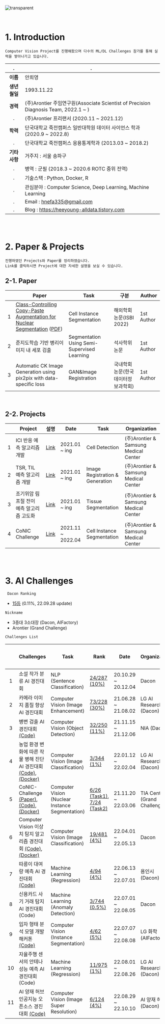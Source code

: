 <br />

![transparent](https://capsule-render.vercel.app/api?type=transparent&fontColor=703ee5&text=Portfolio&height=150&desc=Ahn%20Hee%20Young&fontSize=85&descAlignY=75&descAlign=50)

<br />

# 1. Introduction
```Computer Vision Project를 진행해왔으며 다수의 ML/DL Challenges 참가를 통해 실력을 쌓아나가고 있습니다. ```   

|   .   | . |
|:------------:|-----------|
**이름**            | 안희영
**생년월일**        | 1993.11.22 |
**경력**            |   (주)Arontier 주임연구원(Associate Scientist of Precision Diagnosis Team, 2022.1 ~ )   
.              |   (주)Arontier 프리랜서 (2020.11 ~ 2021.12) |
**학력**            |   단국대학교 죽전캠퍼스 일반대학원 데이터 사이언스 학과 (2020.9 ~ 2022.8)
.              |   단국대학교 죽전캠퍼스 응용통계학과 (2013.03 ~ 2018.2) |
**기타사항**        | 거주지 : 서울 송파구 |
.              | 병역 : 군필 (2018.3 ~ 2020.6 ROTC 중위 전역) |
.              | 기술스택 : Python, Docker, R |
.              | 관심분야 : Computer Science, Deep Learning, Machine Learning |
.              | Email : hnefa335@gmail.com |
.              | Blog : https://heeyoung-alldata.tistory.com |

<br />
<br />

# 2. Paper & Projects

```진행하였던 Projects와 Paper를 정리하였습니다. ```   
``` Link를 클릭하시면 Project에 대한 자세한 설명을 보실 수 있습니다. ```


## 2-1. Paper
|            |Paper|Task|구분|Author|
|-------|------|---------|--------------|--------------|
1            | [Class-Controlling Copy-Paste Augmentation for Nuclear Segmentation](https://ieeexplore.ieee.org/document/9854529) ([PDF](https://github.com/AhnHeeYoung/Competition/blob/master/GrandChallenge-CoNIC/Paper/Class-Controlling_Copy-Paste_Augmentation_for_Nuclear_Segmentation.pdf)) |  Cell Instance Segmentation | 해외학회논문(ISBI 2022) | 1st Author |
2            | 준지도학습 기반 병리이미지 내 세포 검출 | Segmentation Using Semi-Supervised Learning | 석사학위논문 | 1st Author |
3            | Automatic CK Image Generation using pix2pix with data-specific loss | GAN&Image Registration | 국내학회논문(한국데이터정보과학회) | 1st Author |

<br />

## 2-2. Projects
|            |Project|설명|Date|Task|Organization|
|-------|------|---------------------|----------|--------|--------------|
1            | ICI 반응 예측 알고리즘 개발 |[Link](https://github.com/AhnHeeYoung/Projects-Arontier/tree/master/ICIscore)| 2021.01 ~ ing | Cell Detection | (주)Arontier & Samsung Medical Center |
2            | TSR, TIL 예측 알고리즘 개발 |[Link](https://github.com/AhnHeeYoung/Projects-Arontier/tree/master/TMEscore)| 2021.01 ~ ing | Image Registration & Generation | (주)Arontier & Samsung Medical Center |
3            | 조기위암 림프절 전이 예측 알고리즘 고도화 |[Link](https://github.com/AhnHeeYoung/Projects-Arontier/tree/master/eLNMscore)| 2021.01 ~ ing | Tissue Segmentation | (주)Arontier & Samsung Medical Center  |
4            | CoNIC Challenge |[Link](https://github.com/AhnHeeYoung/Projects-Arontier/tree/master/CoNIC)| 2021.11 ~ 2022.04 | Cell Instance Segmentation | (주)Arontier & Samsung Medical Center |

<br />
<br />

# 3. AI Challenges

``` Dacon Ranking```   
- [15등](https://dacon.io/ranking) (0.11%, 22.09.28 update)

```Nickname```   

- 3중대 3소대장 (Dacon, AIFactory)
- Arontier (Grand Challenge)


``` Challenges List ```   

|            |Challenges|Task|Rank|Date|Organization|상금(만원)|
|:------------:|-----------|-----------|--------------|--------------|--------------|--------------|
1            | 소설 작가 분류 AI 경진대회| NLP (Sentence Classification) | [24/287 (10%)](https://dacon.io/competitions/official/235670/leaderboard) | 20.10.29 ~ 20.12.04  | Dacon | 100 |
2            | 카메라 이미지 품질 향상 AI 경진대회 | Computer Vision      (Image Enhancement) | [73/228 (30%)](https://dacon.io/competitions/official/235746/leaderboard)  | 21.06.28 ~ 21.08.02 | LG AI Research (Dacon) | 1000 |
3            | 병변 검출 AI 경진대회 [(Code)](https://github.com/AhnHeeYoung/Competition/tree/master/Dacon-%EB%B3%91%EB%B3%80%EA%B2%80%EC%B6%9C) | Computer Vision (Object Detection) | [32/250 (11%)](https://dacon.io/competitions/official/235855/leaderboard) | 21.11.15 ~ 21.12.06  | NIA (Dacon) | 1000 |
4            | 농업 환경 변화에 따른 작물 병해 진단 AI 경진대회 [(Code)](https://github.com/AhnHeeYoung/Competition/tree/master/Dacon-%EC%9E%91%EB%AC%BC%EB%B3%91%ED%95%B4%EC%A7%84%EB%8B%A8), [(Docker)](https://hub.docker.com/r/hnefa335/lg-crops-disease) | Computer Vision (Image Classification) | [3/344 (1%)](https://dacon.io/competitions/official/235870/leaderboard) | 22.01.12 ~ 22.02.04 | LG AI Research (Dacon) | 1000 |
5            | CoNIC-Challenge [(Paper)](https://ieeexplore.ieee.org/document/9854529), [(Code)](https://github.com/AhnHeeYoung/Competition/tree/master/GrandChallenge-CoNIC), [(Docker)](https://hub.docker.com/r/hnefa335/conic-inference)  | Computer Vision (Nuclear Instance Segmentation) | [6/26 (Task1)](https://conic-challenge.grand-challenge.org/evaluation/segmentation-and-classification-final-test/leaderboard/), [7/24 (Task2)](https://conic-challenge.grand-challenge.org/evaluation/cellular-composition-final-test/leaderboard/)| 21.11.20 ~ 22.03.06 | TIA Centre (Grand Challenge) | 500 |
6            | Computer Vision 이상치 탐지 알고리즘 경진대회 [(Code)](https://github.com/AhnHeeYoung/Competition/tree/master/Dacon-%EC%9D%B4%EC%83%81%EC%B9%98%20%ED%83%90%EC%A7%80), [(Docker)](https://hub.docker.com/r/hnefa335/dacon_anomaly) | Computer Vision (Image Classification) | [19/481 (4%)](https://dacon.io/competitions/official/235894/leaderboard) | 22.04.01 ~ 22.05.13 | Dacon | 100 |
7            | 따릉이 대여량 예측 AI 경진대회 [(Code)](https://github.com/AhnHeeYoung/Competition/tree/master/Dacon-Darreung) | Machine Learning (Regression) | [4/94 (4%)](https://dacon.io/competitions/open/235915/leaderboard) | 22.06.13 ~ 22.07.01 | 용인시 (Dacon) | 700 |
8            | 신용카드 사기 거래 탐지 AI 경진대회 (Code) | Machine Learning (Anomaly Detection) | [3/744 (0.5%)](https://dacon.io/competitions/official/235930/leaderboard) | 22.07.01 ~ 22.08.05 | Dacon | 100 |
9            | 입자 형태 분석 모델 개발 해커톤 [(Code)](https://github.com/AhnHeeYoung/Competition/blob/master/AIFactory-%EC%9E%85%EC%9E%90%20%ED%98%95%ED%83%9C%20%EB%B6%84%EC%84%9D%20%EB%AA%A8%EB%8D%B8%20%EA%B0%9C%EB%B0%9C%20%ED%95%B4%EC%BB%A4%ED%86%A4) | Computer Vision (Instance Segmentation) | [4/62 (5%)](https://github.com/AhnHeeYoung/Competition/blob/master/AIFactory-%EC%9E%85%EC%9E%90%20%ED%98%95%ED%83%9C%20%EB%B6%84%EC%84%9D%20%EB%AA%A8%EB%8D%B8%20%EA%B0%9C%EB%B0%9C%20%ED%95%B4%EC%BB%A4%ED%86%A4/LeaderBoard.png) | 22.07.07 ~ 22.08.08 | LG 화학 (AIFactory) | 500 |
10            | 자율주행 센서의 안테나 성능 예측 AI 경진대회 (Code) | Machine Learning (Regression) | [11/975 (1%)](https://dacon.io/competitions/official/235927/leaderboard) | 22.08.01 ~ 22.08.26 | LG AI Research (Dacon) | 1000 |
11            | AI 양재 허브 인공지능 오픈소스 경진대회 [(Code)](https://github.com/AhnHeeYoung/Competition/tree/master/Dacon-Yangjae) | Computer Vision (Image Super Resolution) | [6/124 (4%)](https://dacon.io/competitions/official/235977/leaderboard) | 22.08.29 ~ 22.10.10 | AI 양재 허브 (Dacon) | 1000 |
